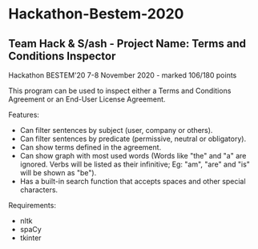 # Hackathon-Bestem-2020
## Team Hack & S/ash - Project Name: Terms and Conditions Inspector
 Hackathon BESTEM'20 7-8 November 2020 - marked 106/180 points
 
 This program can be used to inspect either a Terms and Conditions Agreement or an End-User License Agreement.
 
 Features:
 - Can filter sentences by subject (user, company or others).
 - Can filter sentences by predicate (permissive, neutral or obligatory).
 - Can show terms defined in the agreement.
 - Can show graph with most used words (Words like "the" and "a" are ignored. Verbs will be listed as their infinitive; Eg: "am", "are" and "is" will be shown as "be").
 - Has a built-in search function that accepts spaces and other special characters.

Requirements:
 - nltk
 - spaCy
 - tkinter
